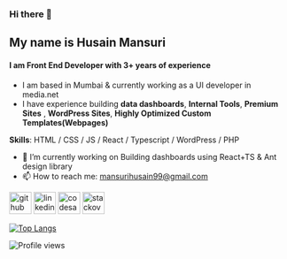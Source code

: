 ### Hi there 👋
## My name is **Husain Mansuri**
#### I am Front End Developer with 3+ years of experience
- I am based in Mumbai & currently working as a UI developer in media.net
- I have experience building **data dashboards**, **Internal Tools**, **Premium Sites** , **WordPress Sites**, **Highly Optimized Custom Templates(Webpages)**

**Skills**: HTML / CSS / JS / React / Typescript / WordPress / PHP

- 🔭 I’m currently working on Building dashboards using React+TS & Ant design library 
- 📫 How to reach me: mansurihusain99@gmail.com 


[<img src='https://cdn.jsdelivr.net/npm/simple-icons@3.0.1/icons/github.svg' alt='github' height='40'>](https://github.com/HusainMansuri1)  [<img src='https://cdn.jsdelivr.net/npm/simple-icons@3.0.1/icons/linkedin.svg' alt='linkedin' height='40'>](https://www.linkedin.com/in/husain-mansuri/)  [<img src='https://cdn.jsdelivr.net/npm/simple-icons@3.0.1/icons/codesandbox.svg' alt='codesandbox' height='40'>](https://codesandbox.io/u/mansurihusain99)  [<img src='https://cdn.jsdelivr.net/npm/simple-icons@3.0.1/icons/stackoverflow.svg' alt='stackoverflow' height='40'>](https://stackoverflow.com/users/11848651)  

[![Top Langs](https://github-readme-stats.vercel.app/api/top-langs/?username=HusainMansuri1)](https://github.com/anuraghazra/github-readme-stats)

![Profile views](https://gpvc.arturio.dev/HusainMansuri1)  
